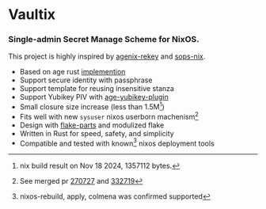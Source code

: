 # Vaultix

### Single-admin Secret Manage Scheme for NixOS.


This project is highly inspired by [agenix-rekey](https://github.com/oddlama/agenix-rekey) and [sops-nix](https://github.com/Mic92/sops-nix).

+ Based on age rust [implemention](https://docs.rs/age/latest/age)
+ Support secure identity with passphrase
+ Support template for reusing insensitive stanza
+ Support Yubikey PIV with [age-yubikey-plugin](https://github.com/str4d/age-plugin-yubikey)
+ Small closure size increase (less than 1.5M[^1])
+ Fits well with new `sysuser` nixos userborn machenism[^2]
+ Design with [flake-parts](https://flake.parts/) and modulized flake
+ Written in Rust for speed, safety, and simplicity
+ Compatible and tested with known[^3] nixos deployment tools




[^1]: nix build result on Nov 18 2024, 1357112 bytes.
[^2]: See merged pr [270727](https://github.com/NixOS/nixpkgs/pull/270727) and [332719](https://github.com/NixOS/nixpkgs/pull/332719)
[^3]: nixos-rebuild, apply, colmena was confirmed supported
